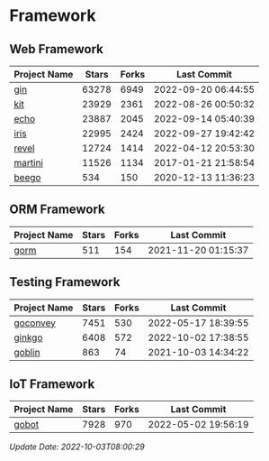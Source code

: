 # Framework

## Web Framework
| Project Name | Stars | Forks | Last Commit |
| ------------ | ----- | ----- | ----------- |
| [gin](https://github.com/gin-gonic/gin) | 63278 | 6949 | 2022-09-20 06:44:55 |
| [kit](https://github.com/go-kit/kit) | 23929 | 2361 | 2022-08-26 00:50:32 |
| [echo](https://github.com/labstack/echo) | 23887 | 2045 | 2022-09-14 05:40:39 |
| [iris](https://github.com/kataras/iris) | 22995 | 2424 | 2022-09-27 19:42:42 |
| [revel](https://github.com/revel/revel) | 12724 | 1414 | 2022-04-12 20:53:30 |
| [martini](https://github.com/go-martini/martini) | 11526 | 1134 | 2017-01-21 21:58:54 |
| [beego](https://github.com/astaxie/beego) | 534 | 150 | 2020-12-13 11:36:23 |

## ORM Framework
| Project Name | Stars | Forks | Last Commit |
| ------------ | ----- | ----- | ----------- |
| [gorm](https://github.com/jinzhu/gorm) | 511 | 154 | 2021-11-20 01:15:37 |

## Testing Framework
| Project Name | Stars | Forks | Last Commit |
| ------------ | ----- | ----- | ----------- |
| [goconvey](https://github.com/smartystreets/goconvey) | 7451 | 530 | 2022-05-17 18:39:55 |
| [ginkgo](https://github.com/onsi/ginkgo) | 6408 | 572 | 2022-10-02 17:38:55 |
| [goblin](https://github.com/franela/goblin) | 863 | 74 | 2021-10-03 14:34:22 |

## IoT Framework
| Project Name | Stars | Forks | Last Commit |
| ------------ | ----- | ----- | ----------- |
| [gobot](https://github.com/hybridgroup/gobot) | 7928 | 970 | 2022-05-02 19:56:19 |

*Update Date: 2022-10-03T08:00:29*